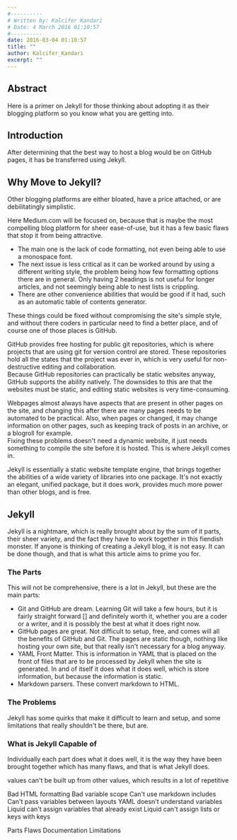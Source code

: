 ```yaml
---
#----------
# Written by: Kalcifer Kandari
# Date: 4 March 2016 01:10:57
#----------
date: 2016-03-04 01:10:57
title: ""
author: Kalcifer_Kandari
excerpt: ""
---
```


## Abstract

Here is a primer on Jekyll for those thinking about adopting it as their blogging platform so you know what you are getting into.

## Introduction

After determining that the best way to host a blog would be on GitHub pages, it has be transferred using Jekyll.

## Why Move to Jekyll?

Other blogging platforms are either bloated, have a price attached, or are debilitatingly simplistic.

Here Medium.com will be focused on, because that is maybe the most compelling blog platform for sheer ease-of-use, but it has a few basic flaws that stop it from being attractive.

- The main one is the lack of code formatting, not even being able to use a monospace font.
- The next issue is less critical as it can be worked around by using a different writing style, the problem being how few formatting options there are in general. Only having 2 headings is not useful for longer articles, and not seemingly being able to nest lists is crippling.
- There are other convenience abilities that would be good if it had, such as an automatic table of contents generator.

These things could be fixed without compromising the site's simple style, and without there coders in particular need to find a better place, and of course one of those places is GitHub.

GitHub provides free hosting for public git repositories, which is where projects that are using git for version control are stored. These repositories hold all the states that the project was ever in, which is very useful for non-destructive editing and collaboration.  
Because GitHub repositories can practically be static websites anyway, GitHub supports the ability natively. The downsides to this are that the websites must be static, and editing static websites is very time-consuming.

Webpages almost always have aspects that are present in other pages on the site, and changing this after there are many pages needs to be automated to be practical. Also, when pages or changed, it may change information on other pages, such as keeping track of posts in an archive, or a blogroll for example.  
Fixing these problems doesn't need a dynamic website, it just needs something to compile the site before it is hosted. This is where Jekyll comes in.

Jekyll is essentially a static website template engine, that brings together the abilities of a wide variety of libraries into one package. It's not exactly an elegant, unified package, but it does work, provides much more power than other blogs, and is free.

## Jekyll

Jekyll is a nightmare, which is really brought about by the sum of it parts, their sheer variety, and the fact they have to work together in this fiendish monster. If anyone is thinking of creating a Jekyll blog, it is not easy. It can be done though, and that is what this article aims to prime you for.

### The Parts

This will not be comprehensive, there is a lot in Jekyll, but these are the main parts:

- Git and GitHub are dream. Learning Git will take a few hours, but it is fairly straight forward [] and definitely worth it, whether you are a coder or a writer, and it is possibly the best at what it does right now.
- GitHub pages are great. Not difficult to setup, free, and comes will all the benefits of GitHub and Git. The pages are static though, nothing like hosting your own site, but that really isn't necessary for a blog anyway.
- YAML Front Matter. This is information in YAML that is placed on the front of files that are to be processed by Jekyll when the site is generated. In and of itself it does what it does well, which is store information, but because the information is static.
- Markdown parsers. These convert markdown to HTML.

### The Problems

Jekyll has some quirks that make it difficult to learn and setup, and some limitations that really shouldn't be there, but are.

### What is Jekyll Capable of

Individually each part does what it does well, it is the way they have been brought together which has many flaws, and that is what Jekyll does.

values can't be built up from other values, which results in a lot of repetitive

Bad HTML formatting
Bad variable scope
Can't use markdown includes
Can't pass variables between layouts
YAML doesn't understand variables
Liquid can't assign variables that already exist
Liquid can't assign lists or keys with keys



Parts
Flaws
Documentation
Limitations